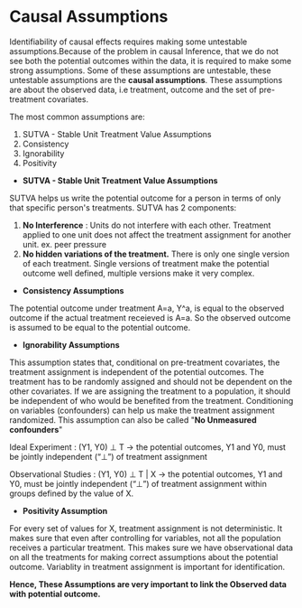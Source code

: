 # Causal Assumptions

Identifiability of causal effects requires making some untestable assumptions.Because of the problem in causal Inference, that we do not see both the potential outcomes within the data, it is required to make some strong assumptions. Some of these assumptions are untestable, these untestable assumptions are the **causal assumptions**. These assumptions are about the observed data, i.e treatment, outcome and the set of pre-treatment covariates. 

The most common assumptions are:

1. SUTVA - Stable Unit Treatment Value Assumptions
2. Consistency
3. Ignorability
4. Positivity

* **SUTVA - Stable Unit Treatment Value Assumptions**

SUTVA helps us write the potential outcome for a person in terms of only that specific person's treatments. SUTVA has 2 components:

1. **No Interference** : Units do not interfere with each other. Treatment applied to one unit does not affect the treatment assignment for another unit. ex. peer pressure
2. **No hidden variations of the treatment.** There is only one single version of each treatment. Single versions of treatment make the potential outcome well defined, multiple versions make it very complex.

* **Consistency Assumptions**

The potential outcome under treatment A=a, Y^a, is equal to the observed outcome if the actual treatment receieved is A=a. So the observed outcome is assumed to be equal to the potential outcome.

* **Ignorability Assumptions**

This assumption states that, conditional on pre-treatment covariates, the treatment assignment is independent of the potential outcomes. The treatment has to be randomly assigned and should not be dependent on the other covariates. If we are assigning the treatment to a population, it should be independent of who would be benefited from the treatment. Conditioning on variables \(confounders\) can help us make the treatment assignment randomized. This assumption can also be called "**No Unmeasured confounders**"

Ideal Experiment : \(Y1, Y0\) ⊥ T -&gt; the potential outcomes, Y1 and Y0, must be jointly independent \(“⊥”\) of treatment assignment

Observational Studies : \(Y1, Y0\) ⊥ T \| X -&gt; the potential outcomes, Y1 and Y0, must be jointly independent \(“⊥”\) of treatment assignment within groups defined by the value of X.

* **Positivity Assumption**

For every set of values for X, treatment assignment is not deterministic. It makes sure that even after controlling for variables, not all the population receives a particular treatment. This makes sure we have observational data on all the treatments for making correct assumptions about the potential outcome. Variablity in treatment assignment is important for identification.

**Hence, These Assumptions are very important to link the Observed data with potential outcome.**







